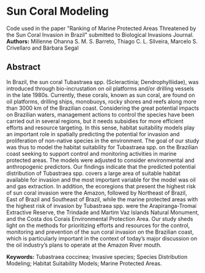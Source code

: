 # Sun Coral Modeling
Code used in the paper "Ranking of Marine Protected Areas Threatened by the Sun Coral Invasion in Brazil" submitted to Biological Invasions Journal.
**Authors:** Millenne Ohanna S. M. S. Barreto, Thiago C. L. Silveira, Marcelo S. Crivellaro and Bárbara Segal

## Abstract
In Brazil, the sun coral Tubastraea spp. (Scleractinia; Dendrophylliidae), was introduced through bio-incrustation on oil platforms and/or drilling vessels in the late 1980s. Currently, these corals, known as sun coral, are found on oil platforms, drilling ships, monobuoys, rocky shores and reefs along more than 3000 km of the Brazilian coast. Considering the great potential impacts on Brazilian waters, management actions to control the species have been carried out in several regions, but it needs subsidies for more efficient efforts and resource targeting. In this sense, habitat suitability models play an important role in spatially predicting the potential for invasion and proliferation of non-native species in the environment. The goal of our study was thus to model the habitat suitability for Tubastraea spp. on the Brazilian coast seeking to support control and monitoring activities in marine protected areas. The models were adjusted to consider environmental and anthropogenic predictors. Our findings indicate that the predicted potential distribution of Tubastraea spp. covers a large area of suitable habitat available for invasion and the most important variable for the model was oil and gas extraction. In addition, the ecoregions that present the highest risk of sun coral invasion were the Amazon, followed by Northeast of Brazil, East of Brazil and Southeast of Brazil, while the marine protected areas with the highest risk of invasion by Tubastraea spp. were the Arapiranga-Tromaí Extractive Reserve, the Trindade and Martim Vaz Islands Natural Monument, and the Costa dos Corais Environmental Protection Area. Our study sheds light on the methods for prioritizing efforts and resources for the control, monitoring and prevention of the sun coral invasion on the Brazilian coast, which is particularly important in the context of today’s  major discussion on the oil industry’s plans to operate at the Amazon River mouth.

**Keywords:** Tubastraea coccinea; Invasive species; Species Distribution Modeling; Habitat Suitability Models; Marine Protected Areas.
